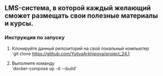 ## LMS-система, в которой каждый желающий сможет размещать свои полезные материалы и курсы.

### Инструкция по запуску
1. Клонируйте данный репозиторий на свой локальный компьютер   
`git clone https://github.com/YuliyaArkhipova/project_24.1

2. Выполните команду   
 'docker-compose up -d --build'
